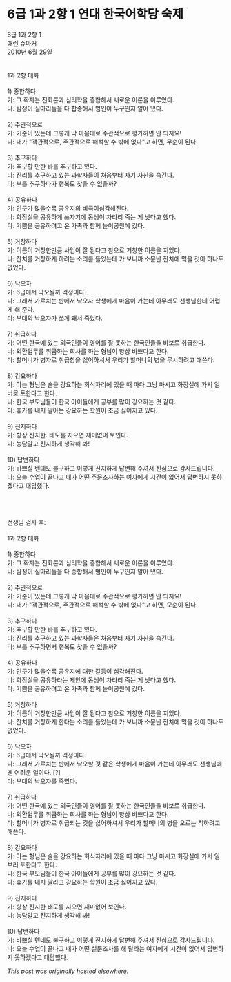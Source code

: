 # 6급 1과 2항 1 연대 한국어학당 숙제

<div>
<p>6&#44553; 1&#44284; 2&#54637; 1<br>&#50528;&#47088; &#49800;&#47560;&#52964;<br>2010&#45380; 6&#50900; 29&#51068;<br><br><br>1&#44284; 2&#54637; &#45824;&#54868;<br><br>1) &#51333;&#54633;&#54616;&#45796;<br>&#44032;: &#44536; &#54869;&#51088;&#45716; &#51652;&#54868;&#47200;&#44284; &#49900;&#47532;&#54617;&#51012; &#51333;&#54633;&#54644;&#49436; &#49352;&#47196;&#50868; &#51060;&#47200;&#51012; &#51060;&#47336;&#50632;&#45796;.<br>&#45208;: &#53456;&#51221;&#51060; &#49892;&#47560;&#47532;&#46308;&#51012; &#45796; &#54633;&#51333;&#54644;&#49436; &#48276;&#51064;&#51060; &#45572;&#44396;&#51064;&#51648; &#50508;&#50500; &#45256;&#45796;.<br><br>2) &#51452;&#44288;&#51201;&#51004;&#47196;<br>&#44032;: &#44592;&#51456;&#51060; &#51080;&#45716;&#45936; &#44536;&#47111;&#44172; &#47561; &#47560;&#51020;&#45824;&#47196; &#51452;&#44288;&#51201;&#51004;&#47196; &#54217;&#44032;&#54616;&#47732; &#50504; &#46104;&#51648;&#50836;!<br>&#45208;: &#45236;&#44032; "&#44061;&#44288;&#51201;&#51004;&#47196;, &#51452;&#44288;&#51201;&#51004;&#47196; &#54644;&#49437;&#54624; &#49688; &#48150;&#50640; &#50630;&#45796;"&#44256; &#54616;&#47732;, &#47924;&#49692;&#51060; &#46108;&#45796;.<br><br>3) &#52628;&#44396;&#54616;&#45796;<br>&#44032;: &#52628;&#44396;&#54624; &#47564;&#54620; &#48148;&#47484; &#52628;&#44396;&#54616;&#44256; &#51080;&#45796;.<br>&#45208;: &#51652;&#47532;&#47484; &#52628;&#44396;&#54616;&#44256; &#51080;&#45716; &#44284;&#54617;&#51088;&#46308;&#51060; &#52376;&#51020;&#48512;&#53552; &#51088;&#44592; &#51088;&#49888;&#51012; &#49704;&#44596;&#45796;.<br>&#45796;: &#48512;&#47484; &#52628;&#44396;&#54616;&#45796;&#44032; &#54665;&#48373;&#46020; &#52286;&#51012; &#49688; &#50630;&#51012;&#44620;?<br><br>4) &#44277;&#50976;&#54616;&#45796;<br>&#44032;: &#51064;&#44396;&#44032; &#47566;&#51012;&#49688;&#47197; &#44277;&#50976;&#51648;&#51032; &#48708;&#44537;&#51060;&#49900;&#44033;&#54644;&#51652;&#45796;.<br>&#45208;: &#54868;&#51109;&#49892;&#51012; &#44277;&#50976;&#54616;&#44172; &#50416;&#51088;&#44592;&#50640; &#46041;&#49373;&#51060; &#52264;&#46972;&#47532; &#51453;&#45716; &#44172; &#45227;&#45796;&#44256; &#54664;&#45796;.<br>&#45796;: &#44592;&#49256;&#51012; &#44277;&#50976;&#54616;&#47140;&#44256; &#50728; &#44032;&#51313;&#44284; &#54632;&#44760; &#45440;&#51060;&#44277;&#50896;&#50640; &#44052;&#45796;.<br><br>5) &#44144;&#52285;&#54616;&#45796;<br>&#44032;: &#51060;&#47492;&#51060; &#44144;&#52285;&#54620;&#47564;&#53372; &#49324;&#50629;&#51060; &#51096; &#46108;&#45796;&#44256; &#52280;&#51004;&#47196; &#44144;&#52285;&#54620; &#51060;&#47492;&#51012; &#51648;&#50632;&#45796;.<br>&#45208;: &#51092;&#52824;&#47484; &#44144;&#52285;&#54616;&#44172; &#54616;&#47140;&#45716; &#49548;&#47532;&#47484; &#46308;&#50632;&#45716;&#45936; &#44032; &#48372;&#45768;&#44620; &#49548;&#47928;&#45212; &#51092;&#52824;&#50640; &#47673;&#51012; &#44163;&#51060; &#54616;&#45208;&#46020; &#50630;&#50632;&#45796;.<br><br>6) &#45209;&#50724;&#51088;<br>&#44032;: 6&#44553;&#50640;&#49436; &#45209;&#50724;&#46112;&#44620; &#44145;&#51221;&#51060;&#45796;.<br>&#45208;: &#44536;&#47000;&#49436; &#44032;&#47476;&#52824;&#45716; &#48152;&#50640;&#49436; &#45209;&#50724;&#51088; &#54617;&#49373;&#50640;&#44172; &#47560;&#51020;&#51060; &#44032;&#45716;&#45936; &#50500;&#47924;&#47000;&#46020; &#49440;&#49373;&#45784;&#54620;&#53580; &#50612;&#47157;&#44172; &#54644; &#51456;&#45796;.<br>&#45796;: &#48512;&#45824;&#51032; &#45209;&#50724;&#51088;&#44032; &#50136;&#44172; &#46076;&#49436; &#51453;&#50632;&#45796;.<br><br>7) &#52712;&#44553;&#54616;&#45796;<br>&#44032;: &#50612;&#46500; &#54620;&#44397;&#50640; &#51080;&#45716; &#50808;&#44397;&#51064;&#46308;&#51060; &#50689;&#50612;&#47484; &#51096; &#47803;&#54616;&#45716; &#54620;&#44397;&#51064;&#46308;&#51012; &#48148;&#48372;&#47196; &#52712;&#44553;&#54620;&#45796;.<br>&#45208;: &#50808;&#54872;&#50629;&#47924;&#47484; &#52712;&#44553;&#54616;&#45716; &#54924;&#49324;&#47484; &#54616;&#45716; &#54805;&#45784;&#51060; &#54637;&#49345; &#48148;&#49240;&#45796;&#44256; &#54620;&#45796;.<br>&#45796;: &#54624;&#47672;&#45768;&#44032; &#48337;&#51088;&#47196; &#52712;&#44553;&#54632;&#51012; &#49899;&#50612;&#54616;&#49492;&#49436; &#50864;&#47532;&#44032; &#54624;&#47672;&#45768;&#51032; &#48337;&#51012; &#47924;&#49884;&#54616;&#47140;&#44256; &#50528;&#50420;&#45796;.<br><br>8) &#44053;&#50836;&#54616;&#45796;<br>&#44032;: &#50500;&#45716; &#54805;&#45784;&#51008; &#49696;&#51012; &#44053;&#50836;&#54616;&#45716; &#54924;&#49885;&#51088;&#47532;&#50640; &#51080;&#51012; &#46412; &#47560;&#45796; &#44536;&#45285; &#47560;&#49884;&#44256; &#54868;&#51109;&#49892;&#50640; &#44032;&#49436; &#51068;&#48260;&#47196; &#53664;&#54620;&#45796;&#44256; &#54620;&#45796;.<br>&#45208;: &#54620;&#44397; &#48512;&#47784;&#45784;&#46308;&#51060; &#54620;&#44397; &#50500;&#51060;&#46308;&#50640;&#44172; &#44277;&#48512;&#47484; &#47566;&#51060; &#44053;&#50836;&#54616;&#45716; &#44163; &#44057;&#45796;.<br>&#45796;: &#55092;&#44032;&#47484; &#45236;&#51648; &#47568;&#50500;&#45716; &#44053;&#50836;&#54616;&#45716; &#54617;&#50896;&#51060; &#51312;&#44552; &#49899;&#50612;&#51648;&#44256; &#51080;&#45796;.<br><br>9) &#51652;&#51648;&#54616;&#45796;<br>&#44032;: &#54637;&#49345; &#51652;&#51648;&#54620;. &#53468;&#46020;&#47484; &#51648;&#51004;&#47732; &#51116;&#48120;&#50630;&#50612; &#48372;&#51064;&#45796;.<br>&#45208;: &#45453;&#45812;&#47568;&#44256; &#51652;&#51648;&#54616;&#44172; &#49373;&#44033;&#54644; &#48400;!<br><br>10) &#45813;&#48320;&#54616;&#45796;<br>&#44032;: &#48148;&#49240;&#49892; &#53584;&#45936;&#46020; &#48520;&#44396;&#54616;&#44256; &#51060;&#47111;&#44172; &#51652;&#51648;&#54616;&#44172; &#45813;&#48320;&#54644; &#51452;&#49492;&#49436; &#51652;&#49900;&#51004;&#47196; &#44048;&#49324;&#46300;&#47549;&#45768;&#45796;.<br>&#45208;: &#50724;&#45720; &#49688;&#50629;&#51060; &#45149;&#45208;&#44256; &#45236;&#44032; &#50612;&#46500; &#51452;&#47928;&#51312;&#49324;&#54616;&#45716; &#50668;&#51088;&#50640;&#44172; &#49884;&#44036;&#51060; &#50630;&#50612;&#49436; &#45813;&#48320;&#54616;&#51648; &#47803;&#54616;&#44192;&#45796;&#44256; &#45824;&#45813;&#54664;&#45796;.</p>
<div><br></div>
<div><br></div>
<div><br></div>
<div>&#49440;&#49373;&#45784; &#44160;&#49324; &#54980;:</div>
<div><br></div>
<div>1&#44284; 2&#54637; &#45824;&#54868;<br><br>1) &#51333;&#54633;&#54616;&#45796;<br>&#44032;: &#44536; &#54869;&#51088;&#45716; &#51652;&#54868;&#47200;&#44284; &#49900;&#47532;&#54617;&#51012; &#51333;&#54633;&#54644;&#49436; &#49352;&#47196;&#50868; &#51060;&#47200;&#51012; &#51060;&#47336;&#50632;&#45796;.<br>&#45208;: &#53456;&#51221;&#51060; &#49892;&#47560;&#47532;&#46308;&#51012; &#45796; &#51333;&#54633;&#54644;&#49436; &#48276;&#51064;&#51060; &#45572;&#44396;&#51064;&#51648; &#50508;&#50500; &#45256;&#45796;.<br><br>2) &#51452;&#44288;&#51201;&#51004;&#47196;<br>&#44032;: &#44592;&#51456;&#51060; &#51080;&#45716;&#45936; &#44536;&#47111;&#44172; &#47561; &#47560;&#51020;&#45824;&#47196; &#51452;&#44288;&#51201;&#51004;&#47196; &#54217;&#44032;&#54616;&#47732; &#50504; &#46104;&#51648;&#50836;!<br>&#45208;: &#45236;&#44032; "&#44061;&#44288;&#51201;&#51004;&#47196;, &#51452;&#44288;&#51201;&#51004;&#47196; &#54644;&#49437;&#54624; &#49688; &#48150;&#50640; &#50630;&#45796;"&#44256; &#54616;&#47732;, &#47784;&#49692;&#51060; &#46108;&#45796;.<br><br>3) &#52628;&#44396;&#54616;&#45796;<br>&#44032;: &#52628;&#44396;&#54624; &#47564;&#54620; &#48148;&#47484; &#52628;&#44396;&#54616;&#44256; &#51080;&#45796;.<br>&#45208;: &#51652;&#47532;&#47484; &#52628;&#44396;&#54616;&#44256; &#51080;&#45716; &#44284;&#54617;&#51088;&#46308;&#51008; &#52376;&#51020;&#48512;&#53552; &#51088;&#44592; &#51088;&#49888;&#51012; &#49704;&#44596;&#45796;.<br>&#45796;: &#48512;&#47484; &#52628;&#44396;&#54616;&#47732;&#49436; &#54665;&#48373;&#46020; &#52286;&#51012; &#49688; &#50630;&#51012;&#44620;?<br><br>4) &#44277;&#50976;&#54616;&#45796;<br>&#44032;: &#51064;&#44396;&#44032; &#47566;&#51012;&#49688;&#47197; &#44277;&#50976;&#51648;&#50640; &#45824;&#54620; &#44040;&#46321;&#51060; &#49900;&#44033;&#54644;&#51652;&#45796;.<br>&#45208;: &#54868;&#51109;&#49892;&#51012; &#44277;&#50976;&#54616;&#46972;&#45716; &#51228;&#50504;&#50640; &#46041;&#49373;&#51060; &#52264;&#46972;&#47532; &#51453;&#45716; &#44172; &#45227;&#45796;&#44256; &#54664;&#45796;.<br>&#45796;: &#44592;&#49256;&#51012; &#44277;&#50976;&#54616;&#47140;&#44256; &#50728; &#44032;&#51313;&#44284; &#54632;&#44760; &#45440;&#51060;&#44277;&#50896;&#50640; &#44052;&#45796;.<br><br>5) &#44144;&#52285;&#54616;&#45796;<br>&#44032;: &#51060;&#47492;&#51060; &#44144;&#52285;&#54620;&#47564;&#53372; &#49324;&#50629;&#51060; &#51096; &#46108;&#45796;&#44256; &#52280;&#51004;&#47196; &#44144;&#52285;&#54620; &#51060;&#47492;&#51012; &#51648;&#50632;&#45796;.<br>&#45208;: &#51092;&#52824;&#47484; &#44144;&#52285;&#54616;&#44172; &#54620;&#45796;&#45716; &#49548;&#47532;&#47484; &#46308;&#50632;&#45716;&#45936; &#44032; &#48372;&#45768;&#44620; &#49548;&#47928;&#45212; &#51092;&#52824;&#50640; &#47673;&#51012; &#44163;&#51060; &#54616;&#45208;&#46020; &#50630;&#50632;&#45796;.<br><br>6) &#45209;&#50724;&#51088;<br>&#44032;: 6&#44553;&#50640;&#49436; &#45209;&#50724;&#46112;&#44620; &#44145;&#51221;&#51060;&#45796;.<br>&#45208;: &#44536;&#47000;&#49436; &#44032;&#47476;&#52824;&#45716; &#48152;&#50640;&#49436; &#45209;&#50724;&#54624; &#44163; &#44057;&#51008; &#54617;&#49373;&#50640;&#44172; &#47560;&#51020;&#51060; &#44032;&#45716;&#45936; &#50500;&#47924;&#47000;&#46020; &#49440;&#49373;&#45784;&#50640;&#44176; &#50612;&#47140;&#50868; &#51068;&#51060;&#45796;. [?]<br>&#45796;: &#48512;&#45824;&#51032; &#45209;&#50724;&#51088;&#47484; &#51453;&#50688;&#45796;.<br><br>7) &#52712;&#44553;&#54616;&#45796;<br>&#44032;: &#50612;&#46500; &#54620;&#44397;&#50640; &#51080;&#45716; &#50808;&#44397;&#51064;&#46308;&#51060; &#50689;&#50612;&#47484; &#51096; &#47803;&#54616;&#45716; &#54620;&#44397;&#51064;&#46308;&#51012; &#48148;&#48372;&#47196; &#52712;&#44553;&#54620;&#45796;.<br>&#45208;: &#50808;&#54872;&#50629;&#47924;&#47484; &#52712;&#44553;&#54616;&#45716; &#54924;&#49324;&#47484; &#54616;&#45716; &#54805;&#45784;&#51060; &#54637;&#49345; &#48148;&#49240;&#45796;&#44256; &#54620;&#45796;.<br>&#45796;: &#54624;&#47672;&#45768;&#44032; &#48337;&#51088;&#47196; &#52712;&#44553;&#46104;&#45716; &#44163;&#51012; &#49899;&#50612;&#54616;&#49492;&#49436; &#50864;&#47532;&#44032; &#54624;&#47672;&#45768;&#51032; &#48337;&#51012; &#50724;&#47476;&#45716; &#52377;&#54616;&#47140;&#44256; &#50528;&#50420;&#45796;.<br><br>8) &#44053;&#50836;&#54616;&#45796;<br>&#44032;: &#50500;&#45716; &#54805;&#45784;&#51008; &#49696;&#51012; &#44053;&#50836;&#54616;&#45716; &#54924;&#49885;&#51088;&#47532;&#50640; &#51080;&#51012; &#46412; &#47560;&#45796; &#44536;&#45285; &#47560;&#49884;&#44256; &#54868;&#51109;&#49892;&#50640; &#44032;&#49436; &#51068;&#48512;&#47084; &#53664;&#54620;&#45796;&#44256; &#54620;&#45796;.<br>&#45208;: &#54620;&#44397; &#48512;&#47784;&#45784;&#46308;&#51060; &#54620;&#44397; &#50500;&#51060;&#46308;&#50640;&#44172; &#44277;&#48512;&#47484; &#47566;&#51060; &#44053;&#50836;&#54616;&#45716; &#44163; &#44057;&#45796;.<br>&#45796;: &#55092;&#44032;&#47484; &#45236;&#51648; &#47568;&#46972;&#44256; &#44053;&#50836;&#54616;&#45716; &#54617;&#50896;&#51060; &#51312;&#44552; &#49899;&#50612;&#51648;&#44256; &#51080;&#45796;.<br><br>9) &#51652;&#51648;&#54616;&#45796;<br>&#44032;: &#54637;&#49345; &#51652;&#51648;&#54620; &#53468;&#46020;&#47484; &#51648;&#51004;&#47732; &#51116;&#48120;&#50630;&#50612; &#48372;&#51064;&#45796;.<br>&#45208;: &#45453;&#45812;&#47568;&#44256; &#51652;&#51648;&#54616;&#44172; &#49373;&#44033;&#54644; &#48400;!<br><br>10) &#45813;&#48320;&#54616;&#45796;<br>&#44032;: &#48148;&#49240;&#49892; &#53584;&#45936;&#46020; &#48520;&#44396;&#54616;&#44256; &#51060;&#47111;&#44172; &#51652;&#51648;&#54616;&#44172; &#45813;&#48320;&#54644; &#51452;&#49492;&#49436; &#51652;&#49900;&#51004;&#47196; &#44048;&#49324;&#46300;&#47549;&#45768;&#45796;.<br>&#45208;: &#50724;&#45720; &#49688;&#50629;&#51060; &#45149;&#45208;&#44256; &#45236;&#44032; &#50612;&#46500; &#49444;&#47928;&#51312;&#49324;&#47484; &#54644; &#45804;&#46972;&#45716; &#50668;&#51088;&#50640;&#44172; &#49884;&#44036;&#51060; &#50630;&#50612;&#49436; &#45813;&#48320;&#54616;&#51648; &#47803;&#54616;&#44192;&#45796;&#44256; &#45824;&#45813;&#54664;&#45796;.</div>
</div>


*This post was originally hosted [elsewhere](http://planspace.blogspot.com/2010/06/6-1-2-1.html).*
